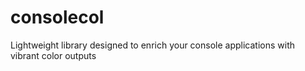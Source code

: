 # consolecol
Lightweight library designed to enrich your console applications with vibrant color outputs

